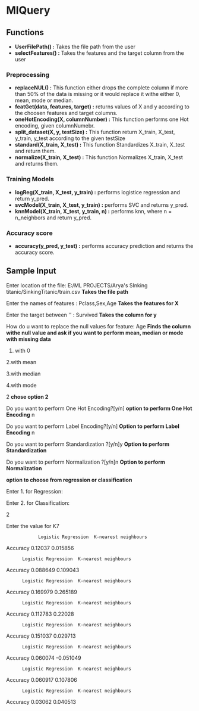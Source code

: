 # MlQuery

## Functions
* **UserFilePath() :** Takes the file path from the user
* **selectFeatures() :** Takes the features and the target column from the user

### Preprocessing
* **replaceNUL() :** This function either drops the complete column if more than 50% of the data is missing or it would replace it withe either 0, mean, mode or median.
* **featGet(data, features, target) :** returns values of X and y according to the choosen features and target columns.
* **oneHotEncoding(X, columnNumber) :** This function performs one Hot encoding, given columnNumebr.
* **split_dataset(X, y, testSize) :** This function return X_train, X_test, y_train, y_test according
                                      to the given testSize
* **standard(X_train, X_test) :** This function Standardizes X_train, X_test and return them.
* **normalize(X_train, X_test) :** This function Normalizes X_train, X_test and returns them.
### Training Models
* **logReg(X_train, X_test, y_train) :** performs logistice regression and return y_pred.
* **svcModel(X_train, X_test, y_train) :** performs SVC and returns y_pred.
* **knnModel(X_train, X_test, y_train, n) :** performs knn, where n = n_neighbors and return y_pred.
### Accuracy score
* **accuracy(y_pred, y_test) :** performs accuracy prediction and returns the accuracy score.
 ## Sample Input
Enter location of the file: E:/ML PROJECTS/Arya's SInking titanic/SinkingTitanic/train.csv **Takes the file path**

Enter the names of features : Pclass,Sex,Age **Takes the features for X**

Enter the target between '' : Survived **Takes the column for y**

How do u want to replace the null values for feature:  Age **Finds the column withe null value and ask if you want to perform mean, median or mode with missing data**

1. with 0

2.with mean

3.with median

4.with mode

2 **chose option 2**

Do you want to perform One Hot Encoding?[y/n] **option to perform One Hot Encoding**
n

Do you want to perform Label Encoding?[y/n] **Option to perform Label Encoding**
n

Do you want to perform Standardization ?[y/n]y **Option to perform Standardization**

Do you want to perform Normalization ?[y/n]n **Option to perform Normalization**

**option to choose from regression or classification**

Enter 1. for Regression: 

Enter 2. for Classification: 

2

Enter the value for K7

                Logistic Regression  K-nearest neighbours

Accuracy              0.12037              0.015856
          
          Logistic Regression  K-nearest neighbours

Accuracy             0.088649              0.109043
          
          Logistic Regression  K-nearest neighbours

Accuracy             0.169979              0.265189
          
          Logistic Regression  K-nearest neighbours

Accuracy             0.112783               0.22028
          
          Logistic Regression  K-nearest neighbours

Accuracy             0.151037              0.029713
          
          Logistic Regression  K-nearest neighbours

Accuracy             0.060074             -0.051049
          
          Logistic Regression  K-nearest neighbours

Accuracy             0.060917              0.107806
          
          Logistic Regression  K-nearest neighbours

Accuracy              0.03062              0.040513

